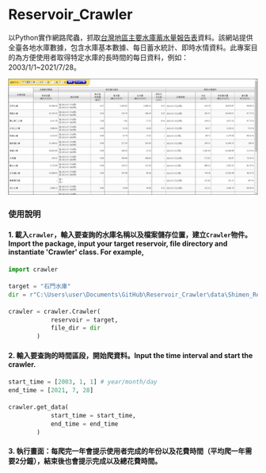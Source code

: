 # Reservoir_Crawler
以Python實作網路爬蟲，抓取[台灣地區主要水庫蓄水量報告表](https://fhy.wra.gov.tw/ReservoirPage_2011/StorageCapacity.aspx)資料。該網站提供全臺各地水庫數據，包含水庫基本數據、每日蓄水統計、即時水情資料。此專案目的為方便使用者取得特定水庫的長時間的每日資料，例如：2003/1/1~2021/7/28。

![alt 文字](https://github.com/w2051200021/Reservoir_Crawler/blob/main/description/figure_1.PNG "網站示意圖")

### 使用說明
#### 1. 載入`crawler`，輸入要查詢的水庫名稱以及檔案儲存位置，建立`Crawler`物件。Import the package, input your target reservoir, file directory and instantiate 'Crawler' class. For example,
```Python
import crawler

target = "石門水庫" 
dir = r"C:\Users\user\Documents\GitHub\Reservoir_Crawler\data\Shimen_Reservoir"

crawler = crawler.Crawler(
            reservoir = target,
            file_dir = dir
        )
```

#### 2. 輸入要查詢的時間區段，開始爬資料。Input the time interval and start the crawler.
```Python
start_time = [2003, 1, 1] # year/month/day
end_time = [2021, 7, 28]

crawler.get_data(
            start_time = start_time,
            end_time = end_time
        )
```
#### 3. 執行畫面：每爬完一年會提示使用者完成的年份以及花費時間（平均爬一年需要2分鐘），結束後也會提示完成以及總花費時間。


